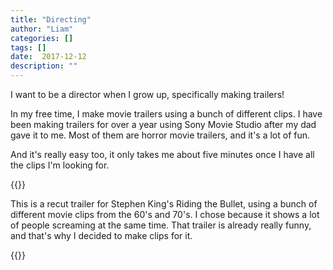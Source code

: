 ```yaml
---
title: "Directing"
author: "Liam"
categories: []
tags: []
date:  2017-12-12
description: ""
---
```


I want to be a director when I grow up, specifically making trailers!

In my free time, I make movie trailers using a bunch of different clips. I have been
making trailers for over a year using Sony Movie Studio after my dad gave it to me. 
Most of them are horror movie trailers, and it's a lot of fun. 

And it's really easy too, it only takes me about five minutes once I have all the clips I'm looking for.


{{<youtube zl4askYOZX0>}}

This is a recut trailer for Stephen King's Riding the Bullet, 
using a bunch of different movie clips from the 60's and 70's. 
I chose because it shows a lot of people screaming at the same time.
That trailer is already really funny, and that's why I decided to make clips for it. 

{{<youtube o-LuLglAeKU>}}

